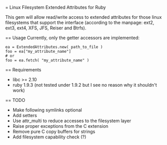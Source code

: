= Linux Filesystem Extended Attributes for Ruby

This gem will allow read/write access to extended attributes for those linux
filesystems that support the interface (according to the manpage: ext2, ext3,
ext4, XFS, JFS, Reiser and Btrfs). 

== Usage
Currently, only the getter accessors are implemented:

    ea = ExtendedAttributes.new( path_to_file )
    foo = ea["my_attribute_name"]
    # or
    foo = ea.fetch( "my_attribute_name" )

== Requirements
* libc >= 2.10
* ruby 1.9.3 (not tested under 1.9.2 but I see no reason why it shouldn't work)

== TODO
* Make following symlinks optional
* Add setters
* Use attr_multi to reduce accesses to the filesystem layer
* Raise proper exceptions from the C extension
* Remove pure C copy buffers for strings
* Add filesystem capability check (?)
